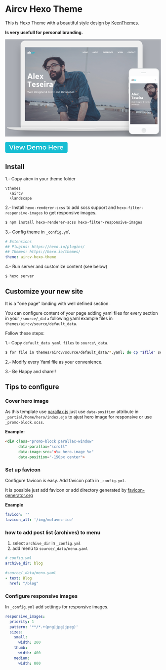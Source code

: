 # Aircv Hexo Theme

This is Hexo Theme with a beautiful style design by [KeenThemes](http://www.keenthemes.com/).

**Is very usefull for personal branding.**

![model for landing in devices](doc/aircv.png)

[![view demo](doc/demo-button.png)](https://aircv-hexo-theme.firebaseapp.com/)

## Install

1.- Copy aircv in your theme folder
```
\themes
  \aircv
  \landscape
```

2.- Install `hexo-renderer-scss` to add scss support and `hexo-filter-responsive-images` to get responsive images.
```bash
$ npm install hexo-renderer-scss hexo-filter-responsive-images
```

3.- Config theme in `_config.yml`
```yaml
# Extensions
## Plugins: https://hexo.io/plugins/
## Themes: https://hexo.io/themes/
theme: aircv-hexo-theme
```

4.- Run server and customize content (see below)

```bash
$ hexo server
```


## Customize your new site

It is  a "one page" landing with well defined section.

You can configure content of your page adding yaml files for every section in your `/source/_data` following yaml example files in `themes/aircv/source/default_data`.

Follow these steps:

1.- Copy `default_data yaml files` to `source\_data`.

```bash
$ for file in themes/aircv/source/default_data/*.yaml; do cp "$file" source/_data ;done
```

2.- Modify every Yaml file as your convenience.

3.- Be Happy and share!!

## Tips to configure

### Cover hero image
As this template use [parallax.js](https://pixelcog.github.io/parallax.js/) just use `data-position` attribute in `_partial/home/hero/index.ejs` to ajust hero image for responsive or use `_promo-block.scss`.

**Example:**

```html
<div class="promo-block parallax-window"
      data-parallax="scroll"
      data-image-src="<%= hero.image %>"
      data-position="-150px center">
```

### Set up favicon

Configure favicon is easy. Add favicon path in `_config.yml`.

It is possible just add favicon or add directory generated by [favicon-generator.org](https://www.favicon-generator.org)

**Example**
```yaml
favicon: ''
favicon_all: '/img/molavec-ico'
```

### how to add post list (archives) to menu

1. select `archive_dir` in `_config.yml`
2. add menú to `source/_data/menu.yaml`

```yaml
#_config.yml
archive_dir: blog
```

```yaml
#source/_data/menu.yaml
- text: Blog
  href: "/blog"
```

### Configure responsive images

In `_config.yml` add settings for responsive images.

```yaml
responsive_images:
  priority: 1
  pattern: '**/*.+(png|jpg|jpeg)'
  sizes:
    small:
      width: 200
    thumb:
      width: 400
    medium:
      width: 800
```

